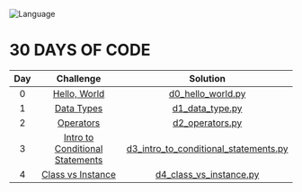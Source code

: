 ![Language](https://img.shields.io/badge/language-python-blue.svg)

# 30 DAYS OF CODE

| Day |                                                Challenge                                              				  |                                                                                           Solution                                                                                                                              									   
|:---:|:---------------------------------------------------------------------------------------------------------------------:|:-----------------------------------------------------------------------------------------------------------------------------------------------------------------------------------------------------------------------------------------------------------------------:|
|  0  | [Hello, World](https://www.hackerrank.com/challenges/30-hello-world/problem?isFullScreen=true)                                  				  | [d0_hello_world.py](https://github.com/JohnPortella/hackerrank-solutions/blob/main/30DaysOfCode/d0_hello_world.py)               									    |											
|  1  | [Data Types](https://www.hackerrank.com/challenges/30-data-types/problem?isFullScreen=true)                                  				  | [d1_data_type.py](https://github.com/JohnPortella/hackerrank-solutions/blob/main/30DaysOfCode/d1_data_types.py)               									    |											
|  2  | [Operators](https://www.hackerrank.com/challenges/30-operators/problem)                                  				           | [d2_operators.py](https://github.com/JohnPortella/hackerrank-solutions/blob/main/30DaysOfCode/d2_operators.py)               									          |		
|  3  | [Intro to Conditional Statements](https://www.hackerrank.com/challenges/30-conditional-statements/problem)   	             | [d3_intro_to_conditional_statements.py](https://github.com/JohnPortella/hackerrank-solutions/blob/main/30DaysOfCode/d3_intro_to_conditional_statements.py)               									          |		
|  4  | [Class vs Instance](https://www.hackerrank.com/challenges/30-class-vs-instance/problem)   	             | [d4_class_vs_instance.py](https://github.com/JohnPortella/hackerrank-solutions/blob/main/30DaysOfCode/d4_class_vs_instance.py)               									          |		


